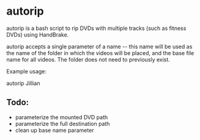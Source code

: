 

# autorip
autorip is a bash script to rip DVDs with multiple tracks (such as fitness DVDs) using HandBrake.

autorip accepts a single parameter of a name -- this name will be used as the name of the folder in which the videos will be placed, and the base file name for all videos. The folder does not need to previously exist.

Example usage:

autorip Jillian


## Todo:
* parameterize the mounted DVD path
* parameterize the full destination path
* clean up base name parameter
